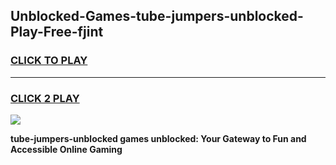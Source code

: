 
## Unblocked-Games-tube-jumpers-unblocked-Play-Free-fjint
<h3>
<a href="https://premium76.site?title=tube-jumpers-unblocked&ref=19M">CLICK TO PLAY</a></h3>
<hr>

<h3>
<a href="https://premium76.site?title=tube-jumpers-unblocked&ref=19M">CLICK 2 PLAY</a>
  
</h3>

<a href="https://premium76.site?title=tube-jumpers-unblocked&ref=19M"><img src="https://clearcache.store/games.png"></a>


**tube-jumpers-unblocked games unblocked: Your Gateway to Fun and Accessible Online Gaming**
